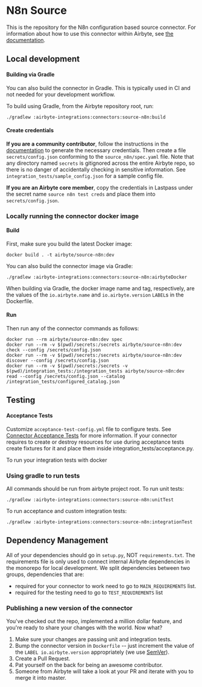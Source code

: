 # N8n Source

This is the repository for the N8n configuration based source connector.
For information about how to use this connector within Airbyte, see [the documentation](https://docs.airbyte.com/integrations/sources/n8n).

## Local development

#### Building via Gradle
You can also build the connector in Gradle. This is typically used in CI and not needed for your development workflow.

To build using Gradle, from the Airbyte repository root, run:
```
./gradlew :airbyte-integrations:connectors:source-n8n:build
```

#### Create credentials
**If you are a community contributor**, follow the instructions in the [documentation](https://docs.airbyte.com/integrations/sources/n8n)
to generate the necessary credentials. Then create a file `secrets/config.json` conforming to the `source_n8n/spec.yaml` file.
Note that any directory named `secrets` is gitignored across the entire Airbyte repo, so there is no danger of accidentally checking in sensitive information.
See `integration_tests/sample_config.json` for a sample config file.

**If you are an Airbyte core member**, copy the credentials in Lastpass under the secret name `source n8n test creds`
and place them into `secrets/config.json`.

### Locally running the connector docker image

#### Build
First, make sure you build the latest Docker image:
```
docker build . -t airbyte/source-n8n:dev
```

You can also build the connector image via Gradle:
```
./gradlew :airbyte-integrations:connectors:source-n8n:airbyteDocker
```
When building via Gradle, the docker image name and tag, respectively, are the values of the `io.airbyte.name` and `io.airbyte.version` `LABEL`s in
the Dockerfile.

#### Run
Then run any of the connector commands as follows:
```
docker run --rm airbyte/source-n8n:dev spec
docker run --rm -v $(pwd)/secrets:/secrets airbyte/source-n8n:dev check --config /secrets/config.json
docker run --rm -v $(pwd)/secrets:/secrets airbyte/source-n8n:dev discover --config /secrets/config.json
docker run --rm -v $(pwd)/secrets:/secrets -v $(pwd)/integration_tests:/integration_tests airbyte/source-n8n:dev read --config /secrets/config.json --catalog /integration_tests/configured_catalog.json
```
## Testing

#### Acceptance Tests
Customize `acceptance-test-config.yml` file to configure tests. See [Connector Acceptance Tests](https://docs.airbyte.com/connector-development/testing-connectors/connector-acceptance-tests-reference) for more information.
If your connector requires to create or destroy resources for use during acceptance tests create fixtures for it and place them inside integration_tests/acceptance.py.

To run your integration tests with docker

### Using gradle to run tests
All commands should be run from airbyte project root.
To run unit tests:
```
./gradlew :airbyte-integrations:connectors:source-n8n:unitTest
```
To run acceptance and custom integration tests:
```
./gradlew :airbyte-integrations:connectors:source-n8n:integrationTest
```

## Dependency Management
All of your dependencies should go in `setup.py`, NOT `requirements.txt`. The requirements file is only used to connect internal Airbyte dependencies in the monorepo for local development.
We split dependencies between two groups, dependencies that are:
* required for your connector to work need to go to `MAIN_REQUIREMENTS` list.
* required for the testing need to go to `TEST_REQUIREMENTS` list

### Publishing a new version of the connector
You've checked out the repo, implemented a million dollar feature, and you're ready to share your changes with the world. Now what?
1. Make sure your changes are passing unit and integration tests.
1. Bump the connector version in `Dockerfile` -- just increment the value of the `LABEL io.airbyte.version` appropriately (we use [SemVer](https://semver.org/)).
1. Create a Pull Request.
1. Pat yourself on the back for being an awesome contributor.
1. Someone from Airbyte will take a look at your PR and iterate with you to merge it into master.
